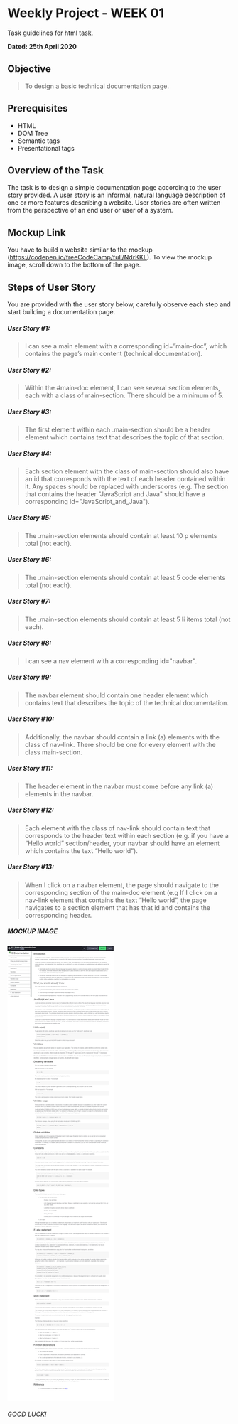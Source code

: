 # Weekly Project - WEEK 01

Task guidelines for html task.

**Dated: 25th April 2020**

## Objective
> To design a basic technical documentation page.

## Prerequisites 

- HTML 
- DOM Tree
- Semantic tags
- Presentational tags

## Overview of the Task

The task is to design a simple documentation page according to the user story provided. A user story is an informal, natural language description of one or more features describing a website. User stories are often written from the perspective of an end user or user of a system.

## Mockup Link

You have to build a website similar to the mockup (https://codepen.io/freeCodeCamp/full/NdrKKL). 
To view the mockup image, scroll down to the bottom of the page.

## Steps of User Story 

You are provided with the user story below, carefully observe each step and start building a documentation page.

##### User Story #1: 
> I can see a main element with a corresponding id=”main-doc”, which contains the page’s main content (technical documentation).

##### User Story #2:  
> Within the #main-doc element, I can see several section elements, each with a class of main-section. There should be a minimum of 5.

##### User Story #3:  
> The first element within each .main-section should be a header element which contains text that describes the topic of that section.

##### User Story #4: 
> Each section element with the class of main-section should also have an id that corresponds with the text of each header contained within it. Any spaces should be replaced with underscores (e.g. The section that contains the header "JavaScript and Java" should have a corresponding id="JavaScript_and_Java").

##### User Story #5:  
> The .main-section elements should contain at least 10 p elements total (not each).

##### User Story #6: 
> The .main-section elements should contain at least 5 code elements total (not each).

##### User Story #7: 
> The .main-section elements should contain at least 5 li items total (not each).

##### User Story #8: 
> I can see a nav element with a corresponding id="navbar". 

##### User Story #9: 
> The navbar element should contain one header element which contains text that describes the topic of the technical documentation.

##### User Story #10: 
> Additionally, the navbar should contain a link (a) elements with the class of nav-link. There should be one for every element with the class main-section.

##### User Story #11: 
> The header element in the navbar must come before any link (a) elements in the navbar.

##### User Story #12: 
> Each element with the class of nav-link should contain text that corresponds to the header text within each section (e.g. if you have a “Hello world” section/header, your navbar should have an element which contains the text “Hello world”).

##### User Story #13: 
> When I click on a navbar element, the page should navigate to the corresponding section of the main-doc element (e.g If I click on a nav-link element that contains the text “Hello world”, the page navigates to a section element that has that id and contains the corresponding header.

##### MOCKUP IMAGE

![MOCKUP](mockup/mockup-week01.png)

###### GOOD LUCK!
